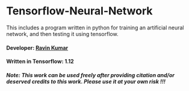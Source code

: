 # Tensorflow-Neural-Network
This includes a program written in python for training an artificial neural network, and then testing it using tensorflow.

#### Developer: [Ravin Kumar](https://mr-ravin.github.io)

#### Written in Tensorflow: 1.12

##### Note: This work can be used freely after providing citation and/or deserved credits to this work. Please use it at your own risk !!!
